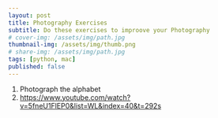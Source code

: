 ```yaml
---
layout: post
title: Photography Exercises
subtitle: Do these exercises to improove your Photography
# cover-img: /assets/img/path.jpg
thumbnail-img: /assets/img/thumb.png
# share-img: /assets/img/path.jpg
tags: [python, mac]
published: false
---
```


1. Photograph the alphabet
2. https://www.youtube.com/watch?v=5fneU1FlEP0&list=WL&index=40&t=292s

